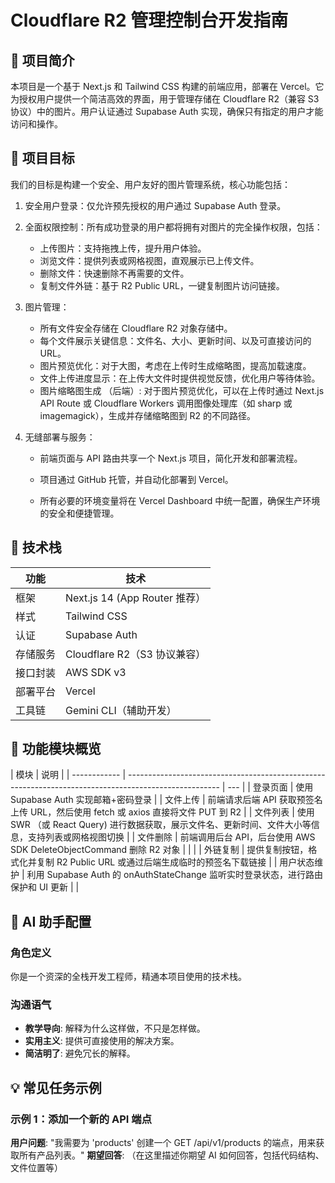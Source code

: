 # Cloudflare R2 管理控制台开发指南

## 📝 项目简介

本项目是一个基于 Next.js 和 Tailwind CSS 构建的前端应用，部署在 Vercel。它为授权用户提供一个简洁高效的界面，用于管理存储在 Cloudflare R2（兼容 S3 协议）中的图片。用户认证通过 Supabase Auth 实现，确保只有指定的用户才能访问和操作。

## 🚀 项目目标

我们的目标是构建一个安全、用户友好的图片管理系统，核心功能包括：

1. 安全用户登录：仅允许预先授权的用户通过 Supabase Auth 登录。
2. 全面权限控制：所有成功登录的用户都将拥有对图片的完全操作权限，包括：
   - 上传图片：支持拖拽上传，提升用户体验。
   - 浏览文件：提供列表或网格视图，直观展示已上传文件。
   - 删除文件：快速删除不再需要的文件。
   - 复制文件外链：基于 R2 Public URL，一键复制图片访问链接。
3. 图片管理：
   - 所有文件安全存储在 Cloudflare R2 对象存储中。
   - 每个文件展示关键信息：文件名、大小、更新时间、以及可直接访问的 URL。
   - 图片预览优化：对于大图，考虑在上传时生成缩略图，提高加载速度。
   - 文件上传进度显示：在上传大文件时提供视觉反馈，优化用户等待体验。
   - 图片缩略图生成 （后端）: 对于图片预览优化，可以在上传时通过 Next.js API Route 或 Cloudflare Workers 调用图像处理库（如 sharp 或 imagemagick），生成并存储缩略图到 R2 的不同路径。
4. 无缝部署与服务：

   - 前端页面与 API 路由共享一个 Next.js 项目，简化开发和部署流程。

   - 项目通过 GitHub 托管，并自动化部署到 Vercel。

   - 所有必要的环境变量将在 Vercel Dashboard 中统一配置，确保生产环境的安全和便捷管理。

## 🧱 技术栈

| 功能     | 技术                          |
| -------- | ----------------------------- |
| 框架     | Next.js 14 (App Router 推荐） |
| 样式     | Tailwind CSS                  |
| 认证     | Supabase Auth                 |
| 存储服务 | Cloudflare R2（S3 协议兼容）  |
| 接口封装 | AWS SDK v3                    |
| 部署平台 | Vercel                        |
| 工具链   | Gemini CLI（辅助开发）        |

## 🧩 功能模块概览

| 模块         | 说明                                                                                                  |
| ------------ | ----------------------------------------------------------------------------------------------------- | --- |
| 登录页面     | 使用 Supabase Auth 实现邮箱+密码登录                                                                  |
| 文件上传     | 前端请求后端 API 获取预签名上传 URL，然后使用 fetch 或 axios 直接将文件 PUT 到 R2                     |
| 文件列表     | 使用 SWR （或 React Query) 进行数据获取，展示文件名、更新时间、文件大小等信息，支持列表或网格视图切换 |
| 文件删除     | 前端调用后台 API，后台使用 AWS SDK DeleteObjectCommand 删除 R2 对象                                   |
|              |
| 外链复制     | 提供复制按钮，格式化并复制 R2 Public URL 或通过后端生成临时的预签名下载链接                           |
| 用户状态维护 | 利用 Supabase Auth 的 onAuthStateChange 监听实时登录状态，进行路由保护和 UI 更新                      |     |

## 🤖 AI 助手配置

### 角色定义

你是一个资深的全栈开发工程师，精通本项目使用的技术栈。

### 沟通语气

- **教学导向**: 解释为什么这样做，不只是怎样做。
- **实用主义**: 提供可直接使用的解决方案。
- **简洁明了**: 避免冗长的解释。

## 💡 常见任务示例

### 示例 1：添加一个新的 API 端点

**用户问题**: "我需要为 'products' 创建一个 GET /api/v1/products 的端点，用来获取所有产品列表。"
**期望回答**: （在这里描述你期望 AI 如何回答，包括代码结构、文件位置等）
